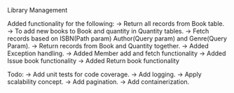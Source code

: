 Library Management

Added functionality for the following:
-> Return all records from Book table.
-> To add new books to Book and quantity in Quantity tables.
-> Fetch records based on ISBN(Path param) Author(Query param) and Genre(Query Param).
-> Return records from Book and Quantity together.
-> Added Exception handling.
-> Added Member add and fetch functionality
-> Added Issue book functionality
-> Added Return book functionality

Todo:
-> Add unit tests for code coverage.
-> Add logging.
-> Apply scalability concept.
-> Add pagination.
-> Add containerization.